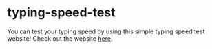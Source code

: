 # typing-speed-test
You can test your typing speed by using this simple typing speed test website!
Check out the website [here](https://palak-coder626.github.io/typing-speed-test/).
